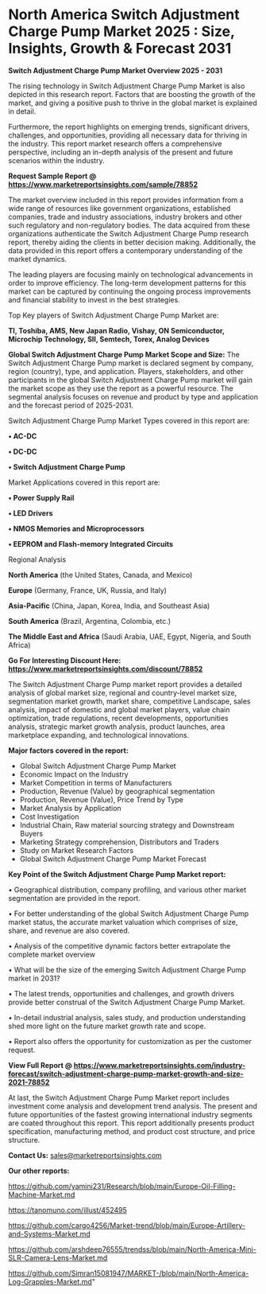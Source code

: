   # North America Switch Adjustment Charge Pump Market 2025 : Size, Insights, Growth & Forecast 2031

<Strong> Switch Adjustment Charge Pump Market Overview 2025 - 2031</strong>

The rising technology in Switch Adjustment Charge Pump Market is also depicted in this research report. Factors that are boosting the growth of the market, and giving a positive push to thrive in the global market is explained in detail.

Furthermore, the report highlights on emerging trends, significant drivers, challenges, and opportunities, providing all necessary data for thriving in the industry. This report market research offers a comprehensive perspective, including an in-depth analysis of the present and future scenarios within the industry.

<strong>Request Sample Report @ <a href=https://www.marketreportsinsights.com/sample/78852>https://www.marketreportsinsights.com/sample/78852</a></strong>

The market overview included in this report provides information from a wide range of resources like government organizations, established companies, trade and industry associations, industry brokers and other such regulatory and non-regulatory bodies. The data acquired from these organizations authenticate the Switch Adjustment Charge Pump research report, thereby aiding the clients in better decision making. Additionally, the data provided in this report offers a contemporary understanding of the market dynamics.

The leading players are focusing mainly on technological advancements in order to improve efficiency. The long-term development patterns for this market can be captured by continuing the ongoing process improvements and financial stability to invest in the best strategies.

Top Key players of Switch Adjustment Charge Pump Market are:

<strong>TI, Toshiba, AMS, New Japan Radio, Vishay, ON Semiconductor, Microchip Technology, SII, Semtech, Torex, Analog Devices</strong>

<strong><b>Global Switch Adjustment Charge Pump Market Scope and Size:</b></strong>
The Switch Adjustment Charge Pump market is declared segment by company, region (country), type, and application. Players, stakeholders, and other participants in the global Switch Adjustment Charge Pump market will gain the market scope as they use the report as a powerful resource. The segmental analysis focuses on revenue and product by type and application and the forecast period of 2025-2031.

Switch Adjustment Charge Pump Market Types covered in this report are:

<strong>• AC-DC

• DC-DC

• Switch Adjustment Charge Pump</strong>

Market Applications covered in this report are:

<strong>• Power Supply Rail

• LED Drivers

• NMOS Memories and Microprocessors

• EEPROM and Flash-memory Integrated Circuits</strong> 

Regional Analysis

<strong>North America</strong> (the United States, Canada, and Mexico)

<strong>Europe</strong> (Germany, France, UK, Russia, and Italy)

<strong>Asia-Pacific</strong> (China, Japan, Korea, India, and Southeast Asia)

<strong>South America</strong> (Brazil, Argentina, Colombia, etc.)

<strong>The Middle East and Africa</strong> (Saudi Arabia, UAE, Egypt, Nigeria, and South Africa)

<strong>Go For Interesting Discount Here: <a href=https://www.marketreportsinsights.com/discount/78852>https://www.marketreportsinsights.com/discount/78852</a></strong>

The Switch Adjustment Charge Pump market report provides a detailed analysis of global market size, regional and country-level market size, segmentation market growth, market share, competitive Landscape, sales analysis, impact of domestic and global market players, value chain optimization, trade regulations, recent developments, opportunities analysis, strategic market growth analysis, product launches, area marketplace expanding, and technological innovations.

<strong><b>Major factors covered in the report:</b></strong>
<ul>
  <li>Global Switch Adjustment Charge Pump Market </li>
  <li>Economic Impact on the Industry</li>
  <li>Market Competition in terms of Manufacturers</li>
  <li>Production, Revenue (Value) by geographical segmentation</li>
  <li>Production, Revenue (Value), Price Trend by Type</li>
  <li>Market Analysis by Application</li>
  <li>Cost Investigation</li>
  <li>Industrial Chain, Raw material sourcing strategy and Downstream Buyers</li>
  <li>Marketing Strategy comprehension, Distributors and Traders</li>
  <li>Study on Market Research Factors</li>
  <li>Global Switch Adjustment Charge Pump Market Forecast</li>
</ul>

<strong><b>Key Point of the Switch Adjustment Charge Pump Market report:</b></strong>

• Geographical distribution, company profiling, and various other market segmentation are provided in the report.

• For better understanding of the global Switch Adjustment Charge Pump market status, the accurate market valuation which comprises of size, share, and revenue are also covered.

• Analysis of the competitive dynamic factors better extrapolate the complete market overview

• What will be the size of the emerging Switch Adjustment Charge Pump market in 2031?

• The latest trends, opportunities and challenges, and growth drivers provide better construal of the Switch Adjustment Charge Pump Market.

• In-detail industrial analysis, sales study, and production understanding shed more light on the future market growth rate and scope.

• Report also offers the opportunity for customization as per the customer request.

<strong><b>View Full Report @ <a href=https://www.marketreportsinsights.com/industry-forecast/switch-adjustment-charge-pump-market-growth-and-size-2021-78852>https://www.marketreportsinsights.com/industry-forecast/switch-adjustment-charge-pump-market-growth-and-size-2021-78852</a></b></strong>


At last, the Switch Adjustment Charge Pump Market report includes investment come analysis and development trend analysis. The present and future opportunities of the fastest growing international industry segments are coated throughout this report. This report additionally presents product specification, manufacturing method, and product cost structure, and price structure.

<strong>Contact Us:</strong>
sales@marketreportsinsights.com

<strong>Our other reports:</strong>

<a href=https://github.com/yamini231/Research/blob/main/Europe-Oil-Filling-Machine-Market.md>https://github.com/yamini231/Research/blob/main/Europe-Oil-Filling-Machine-Market.md</a>

<a href=https://tanomuno.com/illust/452495>https://tanomuno.com/illust/452495</a>

<a href=https://github.com/cargo4256/Market-trend/blob/main/Europe-Artillery-and-Systems-Market.md>https://github.com/cargo4256/Market-trend/blob/main/Europe-Artillery-and-Systems-Market.md</a>

<a href=https://github.com/arshdeep76555/trendss/blob/main/North-America-Mini-SLR-Camera-Lens-Market.md>https://github.com/arshdeep76555/trendss/blob/main/North-America-Mini-SLR-Camera-Lens-Market.md</a>

<a href=https://github.com/Simran15081947/MARKET-/blob/main/North-America-Log-Grapples-Market.md>https://github.com/Simran15081947/MARKET-/blob/main/North-America-Log-Grapples-Market.md</a>"
